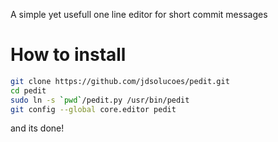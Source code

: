 A simple yet usefull one line editor for short commit messages


How to install
==============

```bash
git clone https://github.com/jdsolucoes/pedit.git
cd pedit
sudo ln -s `pwd`/pedit.py /usr/bin/pedit
git config --global core.editor pedit
```

and its done!
